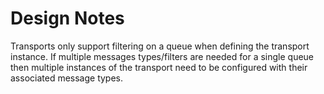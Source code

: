 # Design Notes

Transports only support filtering on a queue when defining the transport instance.
If multiple messages types/filters are needed for a single queue then multiple instances
of the transport need to be configured with their associated message types.